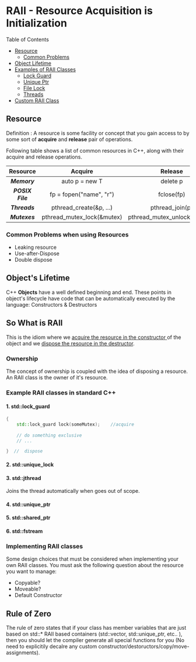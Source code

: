 # RAII - Resource Acquisition is Initialization

Table of Contents

- [ Resource ](#resource) 
    - [ Common Problems ](#common-problems-when-using-resources)
- [ Object Lifetime ](#c-objects-lifetimes)
 - [ Examples of RAII Classes ](#example-raii-classes-in-standard-c)
    - [Lock Guard](#1-stdlock_guard)
    - [Unique Ptr](#4-stdunique_ptr)
    - [File Lock](#6-stdfstream)
    - [Threads](#3-stdjthread)
 - [ Custom RAII Class ](#implementing-raii-classes)


## Resource

Definition
:   A resource is some facility or concept that you gain access to by some sort of **acquire** and **release** pair of operations.

Following table shows a list of common resources in C++, along with their acquire and release operations.

|   **Resource**   |           Acquire          |            Release           |
|:----------------:|:--------------------------:|:----------------------------:|
|   **_Memory_**   |       auto p = new T       |           delete p           |
| **_POSIX File_** |   fp = fopen("name", "r")  |          fclose(fp)          |
|   **_Threads_**  |   pthread_create(&p, ...)  |        pthread_join(p)       |
|   **_Mutexes_**  | pthread_mutex_lock(&mutex) | pthread_mutex_unlock(&mutex) |


### Common Problems when using Resources

- Leaking resource
- Use-after-Dispose
- Double dispose

## Object's Lifetime
C++ **Objects** have a well defined beginning and end. These points in object's lifecycle have code that can be automatically executed by the language: Constructors & Destructors


## So What is RAII

This is the idiom where we <u>acquire the resource in the constructor </u> of the object and we <u>dispose the resource in the destructor</u>.

### Ownership
The concept of ownership is coupled with the idea of disposing a resource.  An RAII class is the owner of it's resource.

### Example RAII classes in standard C++

#### 1. std::lock_guard

```cpp
{
    std::lock_guard lock(someMutex);    //acquire
    
    // do something exclusive
    // ... 

}  //  dispose 

```

#### 2. std::unique_lock


#### 3. std::jthread
Joins the thread automatically when goes out of scope.

#### 4. std::unique_ptr

#### 5. std::shared_ptr
#### 6. std::fstream

### Implementing RAII classes

Some design choices that must be considered when implementing your own RAII classes. You must ask the following question about the resource you want to manage: 

- Copyable?
- Moveable?
- Default Constructor

## Rule of Zero

The rule of zero states that if your class has member variables that are just based on std::* RAII based containers (std::vector,  std::unique_ptr, etc.. ), then you should let the compiler generate all special functions for you (No need to explicitily decalre any custom constructor/destoructors/copy/move-assignments).
